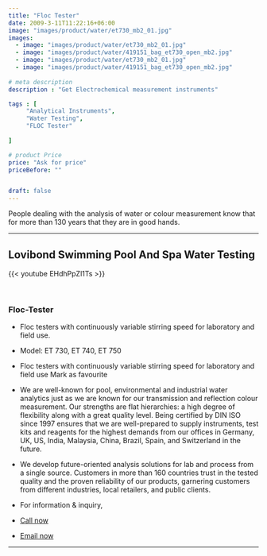 ```yaml
---
title: "Floc Tester"
date: 2009-3-11T11:22:16+06:00
image: "images/product/water/et730_mb2_01.jpg"
images: 
  - image: "images/product/water/et730_mb2_01.jpg"
  - image: "images/product/water/419151_bag_et730_open_mb2.jpg"
  - image: "images/product/water/et730_mb2_01.jpg"
  - image: "images/product/water/419151_bag_et730_open_mb2.jpg"
  
# meta description
description : "Get Electrochemical measurement instruments"

tags : [
     "Analytical Instruments",
     "Water Testing", 
     "FLOC Tester"
    
]

# product Price
price: "Ask for price"
priceBefore: ""


draft: false
---
```


People dealing with the analysis of water or colour measurement know that for more than 130 years that they are in good hands. 

---

## Lovibond Swimming Pool And Spa Water Testing

{{< youtube EHdhPpZl1Ts >}}

<br>

### Floc-Tester

* Floc testers with continuously variable stirring speed for laboratory and field use.

* Model: ET 730, ET 740, ET 750
* Floc testers with continuously variable stirring speed for laboratory and field use Mark as favourite

* We are well-known for pool, environmental and industrial water analytics just as we are known for our transmission and reflection colour measurement. Our strengths are flat hierarchies: a high degree of flexibility along with a great quality level. Being certified by DIN ISO since 1997 ensures that we are well-prepared to supply instruments, test kits and reagents for the highest demands from our offices in Germany, UK, US, India, Malaysia, China, Brazil, Spain, and Switzerland in the future. 
 * We develop future-oriented analysis solutions for lab and process from a single source. Customers in more than 160 countries trust in the tested quality and the proven reliability of our products, garnering customers from different industries, local retailers, and public clients.


* For information & inquiry,
* [Call now](callto:+8801517182063)
* [Email now](mailto:sales@enviotech.com.bd)
***